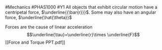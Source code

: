 #Mechanics #PHAS1000 #Y1 
All objects that exhibit circular motion have a centripetal force, $\underline{{\bar{r}}}$. Some may also have an angular force, $\underline{\hat{\theta}}$ 

Forces are the cause of linear acceleration
$$\underline{\tau}=\underline{r}\times \underline{F}$$[[Force and Torque PPT.pdf]]
